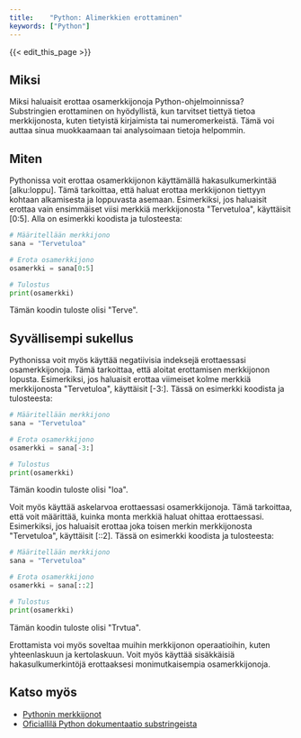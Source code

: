 ```yaml
---
title:    "Python: Alimerkkien erottaminen"
keywords: ["Python"]
---
```


{{< edit_this_page >}}

## Miksi

Miksi haluaisit erottaa osamerkkijonoja Python-ohjelmoinnissa? Substringien erottaminen on hyödyllistä, kun tarvitset tiettyä tietoa merkkijonosta, kuten tietyistä kirjaimista tai numeromerkeistä. Tämä voi auttaa sinua muokkaamaan tai analysoimaan tietoja helpommin.

## Miten

Pythonissa voit erottaa osamerkkijonon käyttämällä hakasulkumerkintää [alku:loppu]. Tämä tarkoittaa, että haluat erottaa merkkijonon tiettyyn kohtaan alkamisesta ja loppuvasta asemaan. Esimerkiksi, jos haluaisit erottaa vain ensimmäiset viisi merkkiä merkkijonosta "Tervetuloa", käyttäisit [0:5]. Alla on esimerkki koodista ja tulosteesta:

```Python
# Määritellään merkkijono
sana = "Tervetuloa"

# Erota osamerkkijono
osamerkki = sana[0:5]

# Tulostus
print(osamerkki)
```

Tämän koodin tuloste olisi "Terve".

## Syvällisempi sukellus

Pythonissa voit myös käyttää negatiivisia indeksejä erottaessasi osamerkkijonoja. Tämä tarkoittaa, että aloitat erottamisen merkkijonon lopusta. Esimerkiksi, jos haluaisit erottaa viimeiset kolme merkkiä merkkijonosta "Tervetuloa", käyttäisit [-3:]. Tässä on esimerkki koodista ja tulosteesta:

```Python
# Määritellään merkkijono
sana = "Tervetuloa"

# Erota osamerkkijono
osamerkki = sana[-3:]

# Tulostus
print(osamerkki)
```

Tämän koodin tuloste olisi "loa".

Voit myös käyttää askelarvoa erottaessasi osamerkkijonoja. Tämä tarkoittaa, että voit määrittää, kuinka monta merkkiä haluat ohittaa erottaessasi. Esimerkiksi, jos haluaisit erottaa joka toisen merkin merkkijonosta "Tervetuloa", käyttäisit [::2]. Tässä on esimerkki koodista ja tulosteesta:

```Python
# Määritellään merkkijono
sana = "Tervetuloa"

# Erota osamerkkijono
osamerkki = sana[::2]

# Tulostus
print(osamerkki)
```

Tämän koodin tuloste olisi "Trvtua".

Erottamista voi myös soveltaa muihin merkkijonon operaatioihin, kuten yhteenlaskuun ja kertolaskuun. Voit myös käyttää sisäkkäisiä hakasulkumerkintöjä erottaaksesi monimutkaisempia osamerkkijonoja.

## Katso myös

- [Pythonin merkkijonot](https://www.w3schools.com/python/python_strings.asp)
- [Oficiallilä Python dokumentaatio substringeista](https://docs.python.org/3/library/stdtypes.html#string-methods)